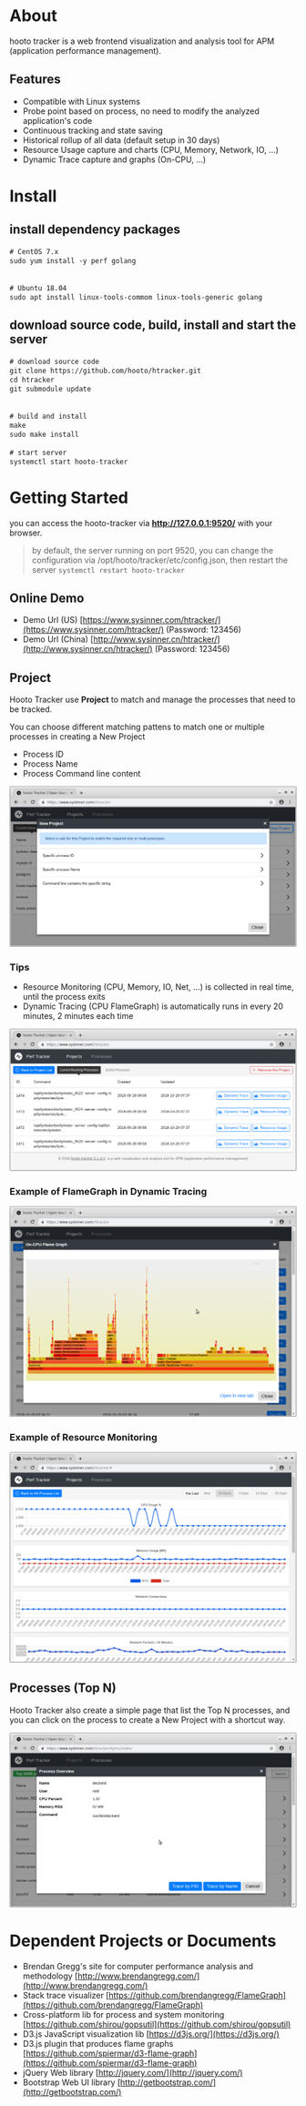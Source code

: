 # About

hooto tracker is a web frontend visualization and analysis tool for APM (application performance management).

## Features

* Compatible with Linux systems
* Probe point based on process, no need to modify the analyzed application's code
* Continuous tracking and state saving
* Historical rollup of all data (default setup in 30 days)
* Resource Usage capture and charts (CPU, Memory, Network, IO, ...)
* Dynamic Trace capture and graphs (On-CPU, ...)

# Install

## install dependency packages

``` shell
# CentOS 7.x
sudo yum install -y perf golang


# Ubuntu 18.04
sudo apt install linux-tools-commom linux-tools-generic golang
```

## download source code, build, install and start the server

``` shell
# download source code
git clone https://github.com/hooto/htracker.git
cd htracker
git submodule update


# build and install
make
sudo make install

# start server
systemctl start hooto-tracker
```

# Getting Started

you can access the hooto-tracker via **http://127.0.0.1:9520/** with your browser.

> by default, the server running on port 9520, you can change the configuration via /opt/hooto/tracker/etc/config.json, then restart the server `systemctl restart hooto-tracker`

## Online Demo

* Demo Url (US) [https://www.sysinner.com/htracker/](https://www.sysinner.com/htracker/) (Password: 123456)
* Demo Url (China) [http://www.sysinner.cn/htracker/](http://www.sysinner.cn/htracker/) (Password: 123456)


## Project

Hooto Tracker use **Project** to match and manage the processes that need to be tracked. 

You can choose different matching pattens to match one or multiple processes in creating a New Project

* Process ID
* Process Name
* Process Command line content

![PIC 1](doc/proj-new.png)

### Tips

* Resource Monitoring (CPU, Memory, IO, Net, ...) is collected in real time, until the process exits
* Dynamic Tracing (CPU FlameGraph) is automatically runs in every 20 minutes, 2 minutes each time 

![PIC 2](doc/proj-proc-list.png)

### Example of FlameGraph in Dynamic Tracing
![PIC 3](doc/proj-proc-flamegraph.png)

### Example of Resource Monitoring
![PIC 4](doc/proj-proc-stats.png)



## Processes (Top N)

Hooto Tracker also create a simple page that list the Top N processes, and you can click on the process to create a New Project with a shortcut way.


![PIC 5](doc/proc-list.png)


# Dependent Projects or Documents

* Brendan Gregg's site for computer performance analysis and methodology [http://www.brendangregg.com/](http://www.brendangregg.com/)
* Stack trace visualizer [https://github.com/brendangregg/FlameGraph](https://github.com/brendangregg/FlameGraph)
* Cross-platform lib for process and system monitoring [https://github.com/shirou/gopsutil](https://github.com/shirou/gopsutil)
* D3.js JavaScript visualization lib [https://d3js.org/](https://d3js.org/)
* D3.js plugin that produces flame graphs [https://github.com/spiermar/d3-flame-graph](https://github.com/spiermar/d3-flame-graph)
* jQuery Web library [http://jquery.com/](http://jquery.com/)
* Bootstrap Web	UI library [http://getbootstrap.com/](http://getbootstrap.com/)

